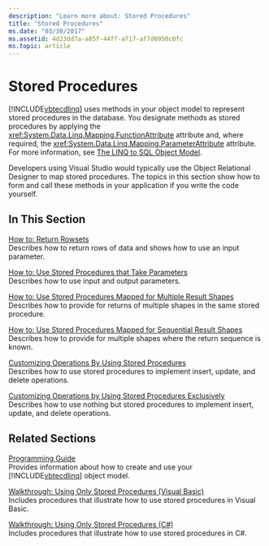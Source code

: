 ```yaml
---
description: "Learn more about: Stored Procedures"
title: "Stored Procedures"
ms.date: "03/30/2017"
ms.assetid: 4d23dd7a-a85f-44ff-a717-af7d0950c0fc
ms.topic: article
---
```

# Stored Procedures

[!INCLUDE[vbtecdlinq](../../../../../../includes/vbtecdlinq-md.md)] uses methods in your object model to represent stored procedures in the database. You designate methods as stored procedures by applying the <xref:System.Data.Linq.Mapping.FunctionAttribute> attribute and, where required, the <xref:System.Data.Linq.Mapping.ParameterAttribute> attribute. For more information, see [The LINQ to SQL Object Model](the-linq-to-sql-object-model.md).  
  
 Developers using Visual Studio would typically use the Object Relational Designer to map stored procedures. The topics in this section show how to form and call these methods in your application if you write the code yourself.  
  
## In This Section  

 [How to: Return Rowsets](how-to-return-rowsets.md)  
 Describes how to return rows of data and shows how to use an input parameter.  
  
 [How to: Use Stored Procedures that Take Parameters](how-to-use-stored-procedures-that-take-parameters.md)  
 Describes how to use input and output parameters.  
  
 [How to: Use Stored Procedures Mapped for Multiple Result Shapes](how-to-use-stored-procedures-mapped-for-multiple-result-shapes.md)  
 Describes how to provide for returns of multiple shapes in the same stored procedure.  
  
 [How to: Use Stored Procedures Mapped for Sequential Result Shapes](how-to-use-stored-procedures-mapped-for-sequential-result-shapes.md)  
 Describes how to provide for multiple shapes where the return sequence is known.  
  
 [Customizing Operations By Using Stored Procedures](customizing-operations-by-using-stored-procedures.md)  
 Describes how to use stored procedures to implement insert, update, and delete operations.  
  
 [Customizing Operations by Using Stored Procedures Exclusively](customizing-operations-by-using-stored-procedures-exclusively.md)  
 Describes how to use nothing but stored procedures to implement insert, update, and delete operations.  
  
## Related Sections  

 [Programming Guide](programming-guide.md)  
 Provides information about how to create and use your [!INCLUDE[vbtecdlinq](../../../../../../includes/vbtecdlinq-md.md)] object model.  
  
 [Walkthrough: Using Only Stored Procedures (Visual Basic)](walkthrough-using-only-stored-procedures-visual-basic.md)  
 Includes procedures that illustrate how to use stored procedures in Visual Basic.  
  
 [Walkthrough: Using Only Stored Procedures (C#)](walkthrough-using-only-stored-procedures-csharp.md)  
 Includes procedures that illustrate how to use stored procedures in C#.
